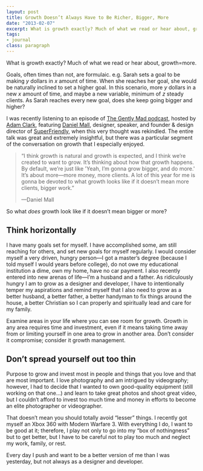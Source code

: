 ```yaml
---
layout: post
title: Growth Doesn’t Always Have to Be Richer, Bigger, More
date: "2013-02-07"
excerpt: What is growth exactly? Much of what we read or hear about, growth=more. So what does growth look like if it doesn’t mean bigger or more?
tags:
- journal
class: paragraph
---
```


What is growth exactly? Much of what we read or hear about, growth=more.

Goals, often times than not, are formulaic. e.g. Sarah sets a goal to be making *y* dollars in *x* amount of time. When she reaches her goal, she would be naturally inclined to set a higher goal. In this scenario, more *y* dollars in a new *x* amount of time, and maybe a new variable, minimum of *z* steady clients. As Sarah reaches every new goal, does she keep going bigger and higher?

I was recently listening to an episode of [The Gently Mad podcast](http://thegentlymad.com/?ref=jonsuh), hosted by [Adam Clark](http://www.avclark.com/?ref=jonsuh), featuring [Daniel Mall](http://www.danielmall.com/?ref=jonsuh), designer, speaker, and founder &amp; design director of [SuperFriendly](http://superfriend.ly/?ref=jonsuh), when this very thought was rekindled. The entire talk was great and extremely insightful, but there was a particular segment of the conversation on growth that I especially enjoyed.

> “I think growth is natural and growth is expected, and I think we’re created to want to grow. It’s thinking about how that growth happens. By default, we’re just like 'Yeah, I’m gonna grow bigger, and do more.' It’s about more—more money, more clients. A lot of this year for me is gonna be devoted to what growth looks like if it doesn’t mean more clients, bigger work.”
>
> —Daniel Mall

So what *does* growth look like if it doesn’t mean bigger or more?

## Think horizontally

I have many goals set for myself. I have accomplished some, am still reaching for others, and set new goals for myself regularly. I would consider myself a very driven, hungry person—I got a master’s degree (because I told myself I would years before college), do not owe my educational institution a dime, own my home, have no car payment. I also recently entered into new arenas of life—I’m a husband and a father. As ridiculously hungry I am to grow as a designer and developer, I have to intentionally temper my aspirations and remind myself that I also need to grow as a better husband, a better father, a better handyman to fix things around the house, a better Christian so I can properly and spiritually lead and care for my family.

Examine areas in your life where you can see room for growth. Growth in any area requires time and investment, even if it means taking time away from or limiting yourself in one area to grow in another area. Don’t consider it compromise; consider it growth management.

## Don’t spread yourself out too thin

Purpose to grow and invest most in people and things that you love and that are most important. I love photography and am intrigued by videography; however, I had to decide that I wanted to own good-quality equipment (still working on that one...) and learn to take great photos and shoot great video, but I couldn’t afford to invest too much time and money in efforts to become an elite photographer or videographer.

That doesn’t mean you should totally avoid “lesser” things. I recently got myself an Xbox 360 with Modern Warfare 3. With everything I do, I want to be good at it; therefore, I play not only to go into my “box of nothingness” but to get better, but I have to be careful not to play too much and neglect my work, family, or rest.

Every day I push and want to be a better version of me than I was yesterday, but not always as a designer and developer.
